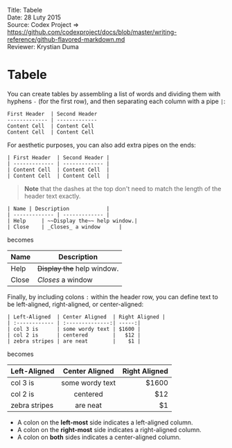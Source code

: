 Title: 		Tabele  
Date: 		28 Luty 2015  
Source:     Codex Project => https://github.com/codexproject/docs/blob/master/writing-reference/github-flavored-markdown.md  
Reviewer:	Krystian Duma  

# Tabele
You can create tables by assembling a list of words and dividing them with hyphens `-` (for the first row), and then separating each column with a pipe `|`:

```
First Header  | Second Header
------------- | -------------
Content Cell  | Content Cell
Content Cell  | Content Cell
```

For aesthetic purposes, you can also add extra pipes on the ends:

```
| First Header  | Second Header |
| ------------- | ------------- |
| Content Cell  | Content Cell  |
| Content Cell  | Content Cell  |
```

> **Note** that the dashes at the top don't need to match the length of the header text exactly.

```
| Name | Description            |
| ------------- | ------------- |
| Help     | ~~Display the~~ help window.|
| Close    | _Closes_ a window      |
```

becomes

| Name | Description            |
| ------------- | ------------- |
| Help     | ~~Display the~~ help window.|
| Close    | _Closes_ a window      |

Finally, by including colons `:` within the header row, you can define text to be left-aligned, right-aligned, or center-aligned:

```
| Left-Aligned  | Center Aligned  | Right Aligned |
| :------------ | :--------------:| -----:|
| col 3 is      | some wordy text | $1600 |
| col 2 is      | centered        |   $12 |
| zebra stripes | are neat        |    $1 |
```

becomes

| Left-Aligned  | Center Aligned  | Right Aligned |
| :------------ | :--------------:| -----:|
| col 3 is      | some wordy text | $1600 |
| col 2 is      | centered        |   $12 |
| zebra stripes | are neat        |    $1 |

- A colon on the **left-most** side indicates a left-aligned column.
- A colon on the **right-most** side indicates a right-aligned column.
- A colon on **both** sides indicates a center-aligned column.
